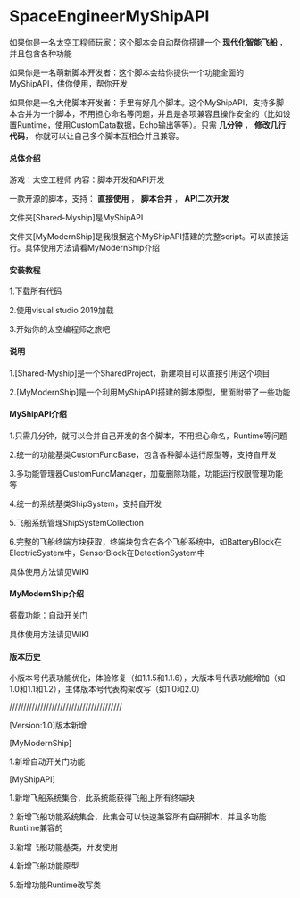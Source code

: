 # SpaceEngineerMyShipAPI

如果你是一名太空工程师玩家：这个脚本会自动帮你搭建一个 **现代化智能飞船** ，并且包含各种功能

如果你是一名萌新脚本开发者：这个脚本会给你提供一个功能全面的MyShipAPI，供你使用，帮你开发

如果你是一名大佬脚本开发者：手里有好几个脚本。这个MyShipAPI，支持多脚本合并为一个脚本，不用担心命名等问题，并且是各项兼容且操作安全的（比如设置Runtime，使用CustomData数据，Echo输出等等）。只需 **几分钟** ， **修改几行代码**， 你就可以让自己多个脚本互相合并且兼容。

#### 总体介绍

游戏：太空工程师  内容：脚本开发和API开发

一款开源的脚本，支持： **直接使用** ， **脚本合并** ， **API二次开发** 

文件夹[Shared-Myship]是MyShipAPI

文件夹[MyModernShip]是我根据这个MyShipAPI搭建的完整script。可以直接运行。具体使用方法请看MyModernShip介绍

#### 安装教程

1.下载所有代码

2.使用visual studio 2019加载

3.开始你的太空编程师之旅吧

#### 说明

1.[Shared-Myship]是一个SharedProject，新建项目可以直接引用这个项目

2.[MyModernShip]是一个利用MyShipAPI搭建的脚本原型，里面附带了一些功能

#### MyShipAPI介绍

1.只需几分钟，就可以合并自己开发的各个脚本，不用担心命名，Runtime等问题

2.统一的功能基类CustomFuncBase，包含各种脚本运行原型等，支持自开发

3.多功能管理器CustomFuncManager，加载删除功能，功能运行权限管理功能等

4.统一的系统基类ShipSystem，支持自开发

5.飞船系统管理ShipSystemCollection

6.完整的飞船终端方块获取，终端块包含在各个飞船系统中，如BatteryBlock在ElectricSystem中，SensorBlock在DetectionSystem中

具体使用方法请见WIKI

#### MyModernShip介绍

搭载功能：自动开关门

具体使用方法请见WIKI

#### 版本历史

小版本号代表功能优化，体验修复（如1.1.5和1.1.6），大版本号代表功能增加（如1.0和1.1和1.2），主体版本号代表构架改写（如1.0和2.0）

////////////////////////////////////////

[Version:1.0]版本新增

[MyModernShip] 

1.新增自动开关门功能

[MyShipAPI] 

1.新增飞船系统集合，此系统能获得飞船上所有终端块

2.新增飞船功能系统集合，此集合可以快速兼容所有自研脚本，并且多功能Runtime兼容的

3.新增飞船功能基类，开发使用

4.新增飞船功能原型

5.新增功能Runtime改写类


